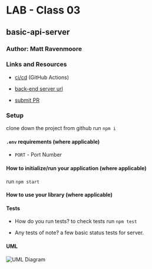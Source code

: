# LAB - Class 03

## basic-api-server 

### Author: Matt Ravenmoore

### Links and Resources

- [ci/cd](https://github.com/ravenmoore-401-JS/basic-api-server/actions) (GitHub Actions)
- [back-end server url](https://rm-basic-api-server.herokuapp.com/)

- [submit PR](https://github.com/ravenmoore-401-JS/basic-api-server/pull/)

### Setup

clone down the project from github
run `npm i`

#### `.env` requirements (where applicable)

- `PORT` - Port Number

#### How to initialize/run your application (where applicable)

run `npm start`

#### How to use your library (where applicable)

#### Tests

- How do you run tests?
to check tests run `npm test`

- Any tests of note?
a few basic status tests for server.



#### UML

![UML Diagram](uml-lab03.jpg)

